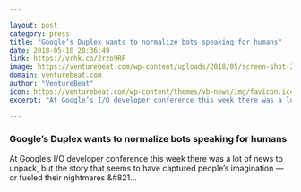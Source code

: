 ```yaml
---

layout: post
category: press
title: "Google’s Duplex wants to normalize bots speaking for humans"
date: 2018-05-10 20:36:49
link: https://vrhk.co/2rzo9RP
image: https://venturebeat.com/wp-content/uploads/2018/05/screen-shot-2018-05-08-at-1-08-35-pm.png?fit=1439%2C787&strip=all
domain: venturebeat.com
author: "VentureBeat"
icon: https://venturebeat.com/wp-content/themes/vb-news/img/favicon.ico
excerpt: "At Google’s I/O developer conference this week there was a lot of news to unpack, but the story that seems to have captured people’s imagination — or fueled their nightmares &amp;#821…"

---
```


### Google’s Duplex wants to normalize bots speaking for humans

At Google’s I/O developer conference this week there was a lot of news to unpack, but the story that seems to have captured people’s imagination — or fueled their nightmares &amp;#821…